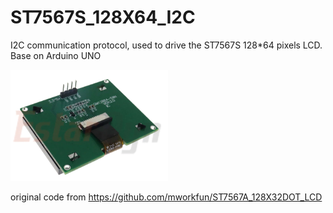 # ST7567S_128X64_I2C
I2C communication protocol, used to drive the ST7567S 128*64 pixels LCD. 
Base on Arduino UNO

<img src="doc/128X64_I2C_ST7567S_back.png" style="max-width: 50%;">


original code from  https://github.com/mworkfun/ST7567A_128X32DOT_LCD
